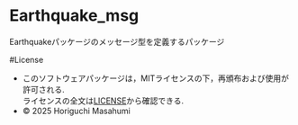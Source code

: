 # Earthquake_msg
Earthquakeパッケージのメッセージ型を定義するパッケージ

#License
- このソフトウェアパッケージは，MITライセンスの下，再頒布および使用が許可される. \
ライセンスの全文は[LICENSE](https://github.com/HorigutiStudent/Earthquake_msg?tab=MIT-1-ov-file)から確認できる.
- © 2025 Horiguchi Masahumi 
